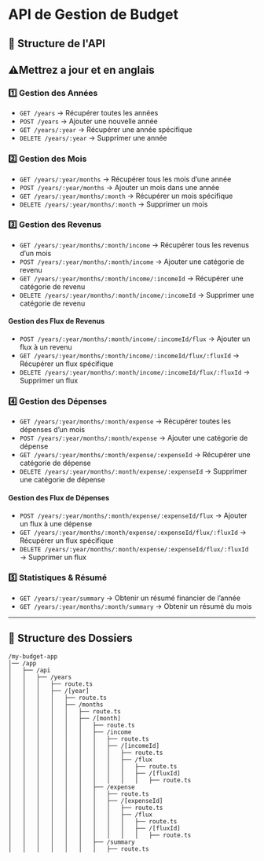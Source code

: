# API de Gestion de Budget

## 📌 Structure de l'API

## ⚠️Mettrez a jour et en anglais

### 1️⃣ Gestion des Années
- `GET /years` → Récupérer toutes les années
- `POST /years` → Ajouter une nouvelle année
- `GET /years/:year` → Récupérer une année spécifique
- `DELETE /years/:year` → Supprimer une année

### 2️⃣ Gestion des Mois
- `GET /years/:year/months` → Récupérer tous les mois d’une année
- `POST /years/:year/months` → Ajouter un mois dans une année
- `GET /years/:year/months/:month` → Récupérer un mois spécifique
- `DELETE /years/:year/months/:month` → Supprimer un mois

### 3️⃣ Gestion des Revenus
- `GET /years/:year/months/:month/income` → Récupérer tous les revenus d’un mois
- `POST /years/:year/months/:month/income` → Ajouter une catégorie de revenu
- `GET /years/:year/months/:month/income/:incomeId` → Récupérer une catégorie de revenu
- `DELETE /years/:year/months/:month/income/:incomeId` → Supprimer une catégorie de revenu

#### Gestion des Flux de Revenus
- `POST /years/:year/months/:month/income/:incomeId/flux` → Ajouter un flux à un revenu
- `GET /years/:year/months/:month/income/:incomeId/flux/:fluxId` → Récupérer un flux spécifique
- `DELETE /years/:year/months/:month/income/:incomeId/flux/:fluxId` → Supprimer un flux

### 4️⃣ Gestion des Dépenses
- `GET /years/:year/months/:month/expense` → Récupérer toutes les dépenses d’un mois
- `POST /years/:year/months/:month/expense` → Ajouter une catégorie de dépense
- `GET /years/:year/months/:month/expense/:expenseId` → Récupérer une catégorie de dépense
- `DELETE /years/:year/months/:month/expense/:expenseId` → Supprimer une catégorie de dépense

#### Gestion des Flux de Dépenses
- `POST /years/:year/months/:month/expense/:expenseId/flux` → Ajouter un flux à une dépense
- `GET /years/:year/months/:month/expense/:expenseId/flux/:fluxId` → Récupérer un flux spécifique
- `DELETE /years/:year/months/:month/expense/:expenseId/flux/:fluxId` → Supprimer un flux

### 5️⃣ Statistiques & Résumé
- `GET /years/:year/summary` → Obtenir un résumé financier de l’année
- `GET /years/:year/months/:month/summary` → Obtenir un résumé du mois

---

## 📂 Structure des Dossiers

```
/my-budget-app
│── /app
│   ├── /api
│   │   ├── /years
│   │   │   ├── route.ts
│   │   │   ├── /[year]
│   │   │   │   ├── route.ts
│   │   │   │   ├── /months
│   │   │   │   │   ├── route.ts
│   │   │   │   │   ├── /[month]
│   │   │   │   │   │   ├── route.ts
│   │   │   │   │   │   ├── /income
│   │   │   │   │   │   │   ├── route.ts
│   │   │   │   │   │   │   ├── /[incomeId]
│   │   │   │   │   │   │   │   ├── route.ts
│   │   │   │   │   │   │   │   ├── /flux
│   │   │   │   │   │   │   │   │   ├── route.ts
│   │   │   │   │   │   │   │   │   ├── /[fluxId]
│   │   │   │   │   │   │   │   │   │   ├── route.ts
│   │   │   │   │   │   ├── /expense
│   │   │   │   │   │   │   ├── route.ts
│   │   │   │   │   │   │   ├── /[expenseId]
│   │   │   │   │   │   │   │   ├── route.ts
│   │   │   │   │   │   │   │   ├── /flux
│   │   │   │   │   │   │   │   │   ├── route.ts
│   │   │   │   │   │   │   │   │   ├── /[fluxId]
│   │   │   │   │   │   │   │   │   │   ├── route.ts
│   │   │   │   │   │   ├── /summary
│   │   │   │   │   │   │   ├── route.ts
```

